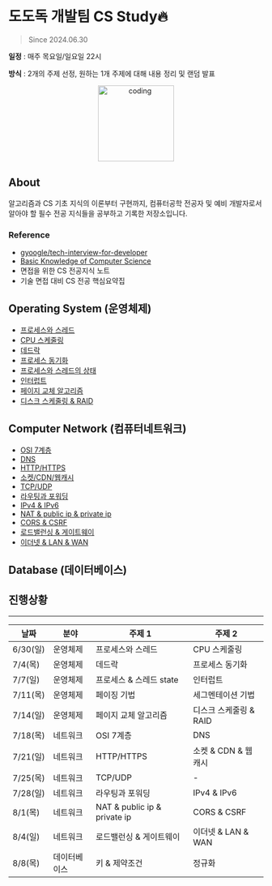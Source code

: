 # 도도독 개발팀 CS Study🔥

> Since 2024.06.30

**일정** : 매주 목요일/일요일 22시

**방식** : 2개의 주제 선정, 원하는 1개 주제에 대해 내용 정리 및 랜덤 발표

<p align="center">
  <img src="https://user-images.githubusercontent.com/22045163/111120575-d9370f00-85ae-11eb-8fa3-54f47ed3caa3.png" alt="coding" width="150px" />
</p>


## About

알고리즘과 CS 기초 지식의 이론부터 구현까지, 컴퓨터공학 전공자 및 예비 개발자로서 알아야 할 필수 전공 지식들을 공부하고 기록한 저장소입니다.


### Reference

- [gyoogle/tech-interview-for-developer](https://github.com/gyoogle/tech-interview-for-developer)
- [Basic Knowledge of Computer Science](https://github.com/Seogeurim/CS-study)
- 면접을 위한 CS 전공지식 노트
- 기술 면접 대비 CS 전공 핵심요약집

## Operating System (운영체제)

- [프로세스와 스레드](https://github.com/java-two-people-get-in/Dododok-CS-study/tree/main/%EC%9A%B4%EC%98%81%EC%B2%B4%EC%A0%9C/%ED%94%84%EB%A1%9C%EC%84%B8%EC%8A%A4%EC%99%80%20%EC%8A%A4%EB%A0%88%EB%93%9C)
- [CPU 스케줄링](https://github.com/java-two-people-get-in/Dododok-CS-study/tree/main/%EC%9A%B4%EC%98%81%EC%B2%B4%EC%A0%9C/CPU%20%EC%8A%A4%EC%BC%80%EC%A4%84%EB%A7%81)
- [데드락](https://github.com/java-two-people-get-in/Dododok-CS-study/tree/main/%EC%9A%B4%EC%98%81%EC%B2%B4%EC%A0%9C/%EB%8D%B0%EB%93%9C%EB%9D%BD)
- [프로세스 동기화](https://github.com/java-two-people-get-in/Dododok-CS-study/tree/main/%EC%9A%B4%EC%98%81%EC%B2%B4%EC%A0%9C/%ED%94%84%EB%A1%9C%EC%84%B8%EC%8A%A4%20%EB%8F%99%EA%B8%B0%ED%99%94)
- [프로세스와 스레드의 상태](https://github.com/java-two-people-get-in/Dododok-CS-study/tree/main/%EC%9A%B4%EC%98%81%EC%B2%B4%EC%A0%9C/%ED%94%84%EB%A1%9C%EC%84%B8%EC%8A%A4%EC%99%80%20%EC%8A%A4%EB%A0%88%EB%93%9C%EC%9D%98%20%EC%83%81%ED%83%9C)
- [인터럽트](https://github.com/java-two-people-get-in/Dododok-CS-study/tree/main/%EC%9A%B4%EC%98%81%EC%B2%B4%EC%A0%9C/%EC%9D%B8%ED%84%B0%EB%9F%BD%ED%8A%B8)
- [페이지 교체 알고리즘](https://github.com/java-two-people-get-in/Dododok-CS-study/tree/main/%EC%9A%B4%EC%98%81%EC%B2%B4%EC%A0%9C/%ED%8E%98%EC%9D%B4%EC%A7%80%20%EA%B5%90%EC%B2%B4%20%EC%95%8C%EA%B3%A0%EB%A6%AC%EC%A6%98)
- [디스크 스케줄링 & RAID](https://github.com/java-two-people-get-in/Dododok-CS-study/tree/main/%EC%9A%B4%EC%98%81%EC%B2%B4%EC%A0%9C/%EB%94%94%EC%8A%A4%ED%81%AC%20%EC%8A%A4%EC%BC%80%EC%A4%84%EB%A7%81)

## Computer Network (컴퓨터네트워크)
- [OSI 7계층](https://github.com/java-two-people-get-in/Dododok-CS-study/tree/main/%EC%BB%B4%ED%93%A8%ED%84%B0%EB%84%A4%ED%8A%B8%EC%9B%8C%ED%81%AC/OSI%207%EA%B3%84%EC%B8%B5)
- [DNS](https://github.com/java-two-people-get-in/Dododok-CS-study/tree/main/%EC%BB%B4%ED%93%A8%ED%84%B0%EB%84%A4%ED%8A%B8%EC%9B%8C%ED%81%AC/DNS)
- [HTTP/HTTPS](https://github.com/java-two-people-get-in/Dododok-CS-study/tree/main/%EC%BB%B4%ED%93%A8%ED%84%B0%EB%84%A4%ED%8A%B8%EC%9B%8C%ED%81%AC/HTTP%26HTTPS)
- [소켓/CDN/웹캐시](https://github.com/java-two-people-get-in/Dododok-CS-study/tree/main/%EC%BB%B4%ED%93%A8%ED%84%B0%EB%84%A4%ED%8A%B8%EC%9B%8C%ED%81%AC/%EC%86%8C%EC%BC%93%2C%20CDN%2C%20%EC%9B%B9%EC%BA%90%EC%8B%B1)
- [TCP/UDP](https://github.com/java-two-people-get-in/Dododok-CS-study/tree/main/%EC%BB%B4%ED%93%A8%ED%84%B0%EB%84%A4%ED%8A%B8%EC%9B%8C%ED%81%AC/TCP%2CUDP)
- [라우팅과 포워딩](https://github.com/java-two-people-get-in/Dododok-CS-study/tree/main/%EC%BB%B4%ED%93%A8%ED%84%B0%EB%84%A4%ED%8A%B8%EC%9B%8C%ED%81%AC/%EB%9D%BC%EC%9A%B0%ED%8C%85%2C%ED%8F%AC%EC%9B%8C%EB%94%A9)
- [IPv4 & IPv6](https://github.com/java-two-people-get-in/Dododok-CS-study/tree/main/%EC%BB%B4%ED%93%A8%ED%84%B0%EB%84%A4%ED%8A%B8%EC%9B%8C%ED%81%AC/IPv4%2CIPv6)
- [NAT & public ip & private ip](https://github.com/java-two-people-get-in/Dododok-CS-study/tree/main/%EC%BB%B4%ED%93%A8%ED%84%B0%EB%84%A4%ED%8A%B8%EC%9B%8C%ED%81%AC/NAT%26Public%20IP%26Private%20IP)
- [CORS & CSRF](https://github.com/java-two-people-get-in/Dododok-CS-study/tree/main/%EC%BB%B4%ED%93%A8%ED%84%B0%EB%84%A4%ED%8A%B8%EC%9B%8C%ED%81%AC/CORS%2C%20CSRF)
- [로드밸런싱 & 게이트웨이](https://github.com/java-two-people-get-in/Dododok-CS-study/tree/main/%EC%BB%B4%ED%93%A8%ED%84%B0%EB%84%A4%ED%8A%B8%EC%9B%8C%ED%81%AC/%EB%A1%9C%EB%93%9C%EB%B0%B8%EB%9F%B0%EC%8B%B1%20%26%20%EA%B2%8C%EC%9D%B4%ED%8A%B8%EC%9B%A8%EC%9D%B4)
- [이더넷 & LAN & WAN](https://github.com/java-two-people-get-in/Dododok-CS-study/tree/main/%EC%BB%B4%ED%93%A8%ED%84%B0%EB%84%A4%ED%8A%B8%EC%9B%8C%ED%81%AC/%EC%9D%B4%EB%8D%94%EB%84%B7%20%26%20LAN%20%26%20WAN)


## Database (데이터베이스)

## 진행상황
---

| **날짜** | **분야** | **주제 1**                                            | **주제 2**                                           |
| -------- | -------- | ----------------------------------------------------- | ---------------------------------------------------- | 
| 6/30(일)   | 운영체제       | 프로세스와 스레드 | CPU 스케줄링       |
| 7/4(목)   | 운영체제   | 데드락 | 프로세스 동기화       |
| 7/7(일)   | 운영체제   | 프로세스 & 스레드 state | 인터럽트       |
| 7/11(목)   | 운영체제   | 페이징 기법 | 세그멘테이션 기법       |
| 7/14(일)   | 운영체제   | 페이지 교체 알고리즘 | 디스크 스케줄링 & RAID       |
| 7/18(목)   | 네트워크   | OSI 7계층 | DNS       |
| 7/21(일)   | 네트워크   | HTTP/HTTPS | 소켓 & CDN & 웹캐시       |
| 7/25(목)   | 네트워크   | TCP/UDP | -       |
| 7/28(일)   | 네트워크   | 라우팅과 포워딩 | IPv4 & IPv6       |
| 8/1(목)   | 네트워크   | NAT & public ip & private ip | CORS & CSRF       |
| 8/4(일)   | 네트워크   | 로드밸런싱 & 게이트웨이 | 이더넷 & LAN & WAN       |
| 8/8(목)   | 데이터베이스   | 키 & 제약조건 | 정규화     |
